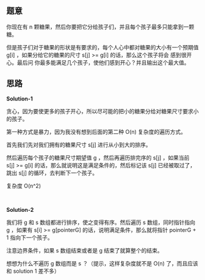 ## 题意
   你现在有 n 颗糖果，然后你要把它分给孩子们，并且每个孩子最多只能拿到一颗糖。
   
   但是孩子们对于糖果的形状是有要求的，每个人心中都对糖果的大小有一个预期值 g[i] ，如果分给它的糖果的尺寸 s[j] >= g[i] 的话，那么这个孩子将会
   感到很开心。最后问 你最多能满足几个孩子，使他们感到开心？并且输出这个最大值。
   
   
## 思路

   **Solution-1**
   
   贪心，因为要使更多的孩子开心，所以尽可能的把小的糖果分给对糖果尺寸要求小的孩子。
   
   第一种方式是暴力，因为我没有想到后面的第二种 O(n) 复杂度的遍历方式。
   
   首先我们先对我们拥有的糖果尺寸 s[j] 进行从小到大的排序。
   
   然后遍历每个孩子的糖果尺寸期望值 g ，然后再遍历排完序的 s[j] ，如果当前 s[j] >= g[i] 的话，那么就说明这是满足条件的，然后标记该 s[j] 已经被取过了，
   跳出 s[j] 的循环，去判断下一个孩子。
   
   复杂度 O(n^2)
   
   </br>
   
   **Solution-2**
   
   我们将 g 和 s 数组都进行排序，使之变得有序。然后遍历 s 数组，同时指针指向 g ，如果有 s[i] >= g[pointerG] 的话，说明满足条件，那么就将指针
   pointerG + 1 指向下一个孩子。
   
   注意边界条件，如果 s 数组结束或者是 g 结束了就算整个的结束。
   
   想想为什么不遍历 g 数组而是 s ？（提示，这样复杂度就不是 O(n) 了，而且应该和 solution 1 差不多）
